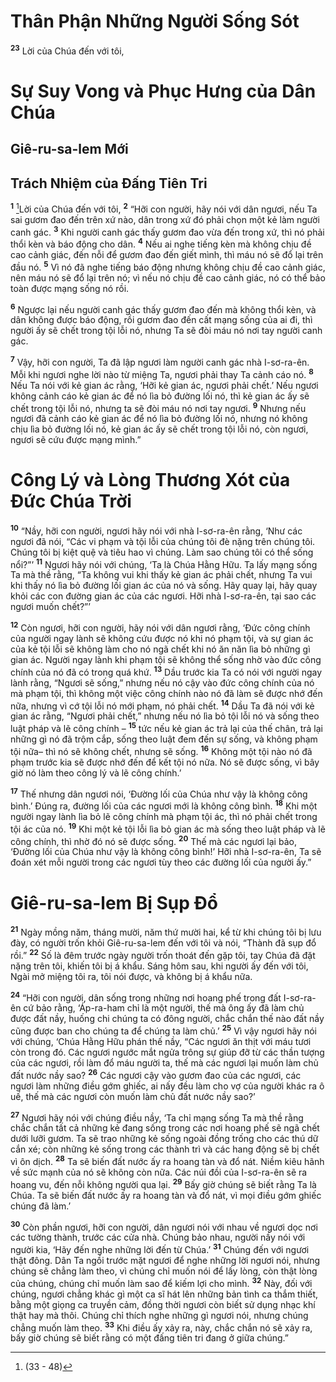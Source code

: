 # Thân Phận Những Người Sống Sót

<sup><b>23</b></sup> Lời của Chúa đến với tôi,

# Sự Suy Vong và Phục Hưng của Dân Chúa

## Giê-ru-sa-lem Mới

## Trách Nhiệm của Ðấng Tiên Tri

<sup><b>1</b></sup> [^1@-c6c8d2a6-c0b7-4ffd-92b2-3b376bb0a6e4]Lời của Chúa đến với tôi, <sup><b>2</b></sup> “Hỡi con người, hãy nói với dân ngươi, nếu Ta sai gươm đao đến trên xứ nào, dân trong xứ đó phải chọn một kẻ làm người canh gác. <sup><b>3</b></sup> Khi người canh gác thấy gươm đao vừa đến trong xứ, thì nó phải thổi kèn và báo động cho dân. <sup><b>4</b></sup> Nếu ai nghe tiếng kèn mà không chịu đề cao cảnh giác, đến nỗi để gươm đao đến giết mình, thì máu nó sẽ đổ lại trên đầu nó. <sup><b>5</b></sup> Vì nó đã nghe tiếng báo động nhưng không chịu đề cao cảnh giác, nên máu nó sẽ đổ lại trên nó; vì nếu nó chịu đề cao cảnh giác, nó có thể bảo toàn được mạng sống nó rồi.

<sup><b>6</b></sup> Ngược lại nếu người canh gác thấy gươm đao đến mà không thổi kèn, và dân không được báo động, rồi gươm đao đến cất mạng sống của ai đi, thì người ấy sẽ chết trong tội lỗi nó, nhưng Ta sẽ đòi máu nó nơi tay người canh gác.

<sup><b>7</b></sup> Vậy, hỡi con người, Ta đã lập ngươi làm người canh gác nhà I-sơ-ra-ên. Mỗi khi ngươi nghe lời nào từ miệng Ta, ngươi phải thay Ta cảnh cáo nó. <sup><b>8</b></sup> Nếu Ta nói với kẻ gian ác rằng, ‘Hỡi kẻ gian ác, ngươi phải chết.’ Nếu ngươi không cảnh cáo kẻ gian ác để nó lìa bỏ đường lối nó, thì kẻ gian ác ấy sẽ chết trong tội lỗi nó, nhưng ta sẽ đòi máu nó nơi tay ngươi. <sup><b>9</b></sup> Nhưng nếu ngươi đã cảnh cáo kẻ gian ác để nó lìa bỏ đường lối nó, nhưng nó không chịu lìa bỏ đường lối nó, kẻ gian ác ấy sẽ chết trong tội lỗi nó, còn ngươi, ngươi sẽ cứu được mạng mình.”

# Công Lý và Lòng Thương Xót của Ðức Chúa Trời

<sup><b>10</b></sup> “Nầy, hỡi con người, ngươi hãy nói với nhà I-sơ-ra-ên rằng, ‘Như các ngươi đã nói, “Các vi phạm và tội lỗi của chúng tôi đè nặng trên chúng tôi. Chúng tôi bị kiệt quệ và tiêu hao vì chúng. Làm sao chúng tôi có thể sống nổi?”’ <sup><b>11</b></sup> Ngươi hãy nói với chúng, ‘Ta là Chúa Hằng Hữu. Ta lấy mạng sống Ta mà thề rằng, “Ta không vui khi thấy kẻ gian ác phải chết, nhưng Ta vui khi thấy nó lìa bỏ đường lối gian ác của nó và sống. Hãy quay lại, hãy quay khỏi các con đường gian ác của các ngươi. Hỡi nhà I-sơ-ra-ên, tại sao các ngươi muốn chết?”’

<sup><b>12</b></sup> Còn ngươi, hỡi con người, hãy nói với dân ngươi rằng, ‘Ðức công chính của người ngay lành sẽ không cứu được nó khi nó phạm tội, và sự gian ác của kẻ tội lỗi sẽ không làm cho nó ngã chết khi nó ăn năn lìa bỏ những gì gian ác. Người ngay lành khi phạm tội sẽ không thể sống nhờ vào đức công chính của nó đã có trong quá khứ. <sup><b>13</b></sup> Dầu trước kia Ta có nói với người ngay lành rằng, “Ngươi sẽ sống,” nhưng nếu nó cậy vào đức công chính của nó mà phạm tội, thì không một việc công chính nào nó đã làm sẽ được nhớ đến nữa, nhưng vì cớ tội lỗi nó mới phạm, nó phải chết. <sup><b>14</b></sup> Dầu Ta đã nói với kẻ gian ác rằng, “Ngươi phải chết,” nhưng nếu nó lìa bỏ tội lỗi nó và sống theo luật pháp và lẽ công chính – <sup><b>15</b></sup> tức nếu kẻ gian ác trả lại của thế chân, trả lại những gì nó đã trộm cắp, sống theo luật đem đến sự sống, và không phạm tội nữa– thì nó sẽ không chết, nhưng sẽ sống. <sup><b>16</b></sup> Không một tội nào nó đã phạm trước kia sẽ được nhớ đến để kết tội nó nữa. Nó sẽ được sống, vì bây giờ nó làm theo công lý và lẽ công chính.’

<sup><b>17</b></sup> Thế nhưng dân ngươi nói, ‘Ðường lối của Chúa như vậy là không công bình.’ Ðúng ra, đường lối của các ngươi mới là không công bình. <sup><b>18</b></sup> Khi một người ngay lành lìa bỏ lẽ công chính mà phạm tội ác, thì nó phải chết trong tội ác của nó. <sup><b>19</b></sup> Khi một kẻ tội lỗi lìa bỏ gian ác mà sống theo luật pháp và lẽ công chính, thì nhờ đó nó sẽ được sống. <sup><b>20</b></sup> Thế mà các ngươi lại bảo, ‘Ðường lối của Chúa như vậy là không công bình!’ Hỡi nhà I-sơ-ra-ên, Ta sẽ đoán xét mỗi người trong các ngươi tùy theo các đường lối của người ấy.”

# Giê-ru-sa-lem Bị Sụp Ðổ

<sup><b>21</b></sup> Ngày mồng năm, tháng mười, năm thứ mười hai, kể từ khi chúng tôi bị lưu đày, có người trốn khỏi Giê-ru-sa-lem đến với tôi và nói, “Thành đã sụp đổ rồi.” <sup><b>22</b></sup> Số là đêm trước ngày người trốn thoát đến gặp tôi, tay Chúa đã đặt nặng trên tôi, khiến tôi bị á khẩu. Sáng hôm sau, khi người ấy đến với tôi, Ngài mở miệng tôi ra, tôi nói được, và không bị á khẩu nữa.

<sup><b>24</b></sup> “Hỡi con người, dân sống trong những nơi hoang phế trong đất I-sơ-ra-ên cứ bảo rằng, ‘Áp-ra-ham chỉ là một người, thế mà ông ấy đã làm chủ được đất nầy, huống chi chúng ta có đông người, chắc chắn thế nào đất nầy cũng được ban cho chúng ta để chúng ta làm chủ.’ <sup><b>25</b></sup> Vì vậy ngươi hãy nói với chúng, ‘Chúa Hằng Hữu phán thế nầy, “Các ngươi ăn thịt với máu tươi còn trong đó. Các ngươi ngước mắt ngửa trông sự giúp đỡ từ các thần tượng của các ngươi, rồi làm đổ máu người ta, thế mà các ngươi lại muốn làm chủ đất nước nầy sao? <sup><b>26</b></sup> Các ngươi cậy vào gươm đao của các ngươi, các ngươi làm những điều gớm ghiếc, ai nấy đều làm cho vợ của người khác ra ô uế, thế mà các ngươi còn muốn làm chủ đất nước nầy sao?’

<sup><b>27</b></sup> Ngươi hãy nói với chúng điều nầy, ‘Ta chỉ mạng sống Ta mà thề rằng chắc chắn tất cả những kẻ đang sống trong các nơi hoang phế sẽ ngã chết dưới lưỡi gươm. Ta sẽ trao những kẻ sống ngoài đồng trống cho các thú dữ cắn xé; còn những kẻ sống trong các thành trì và các hang động sẽ bị chết vì ôn dịch. <sup><b>28</b></sup> Ta sẽ biến đất nước ấy ra hoang tàn và đổ nát. Niềm kiêu hãnh về sức mạnh của nó sẽ không còn nữa. Các núi đồi của I-sơ-ra-ên sẽ ra hoang vu, đến nỗi không người qua lại. <sup><b>29</b></sup> Bấy giờ chúng sẽ biết rằng Ta là Chúa. Ta sẽ biến đất nước ấy ra hoang tàn và đổ nát, vì mọi điều gớm ghiếc chúng đã làm.’

<sup><b>30</b></sup> Còn phần ngươi, hỡi con người, dân ngươi nói với nhau về ngươi dọc nơi các tường thành, trước các cửa nhà. Chúng bảo nhau, người nầy nói với người kia, ‘Hãy đến nghe những lời đến từ Chúa.’ <sup><b>31</b></sup> Chúng đến với ngươi thật đông. Dân Ta ngồi trước mặt ngươi để nghe những lời ngươi nói, nhưng chúng sẽ chẳng làm theo, vì chúng chỉ muốn nói để lấy lòng, còn thật lòng của chúng, chúng chỉ muốn làm sao để kiếm lợi cho mình. <sup><b>32</b></sup> Này, đối với chúng, ngươi chẳng khác gì một ca sĩ hát lên những bản tình ca thắm thiết, bằng một giọng ca truyền cảm, đồng thời ngươi còn biết sử dụng nhạc khí thật hay mà thôi. Chúng chỉ thích nghe những gì ngươi nói, nhưng chúng chẳng muốn làm theo. <sup><b>33</b></sup> Khi điều ấy xảy ra, này, chắc chắn nó sẽ xảy ra, bấy giờ chúng sẽ biết rằng có một đấng tiên tri đang ở giữa chúng.”

[^1@-c6c8d2a6-c0b7-4ffd-92b2-3b376bb0a6e4]: (33 - 48)
